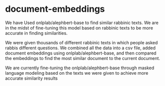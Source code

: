 # document-embeddings
We have Used onlplab/alephbert-base to find similar rabbinic texts. We are in the midst of fine-tuning this model based on rabbinic texts to be more accurate in finding similarities.

We were given thousands of different rabbinic texts in which people asked rabbis different questions. We combined all the data into a csv file, added document embeddings using onlplab/alephbert-base, and then compared the embeddings to find the most similar document to the current document.

We are currently fine-tuning the onlplab/alephbert-base through masked language modeling based on the texts we were given to achieve more accurate similarity results
